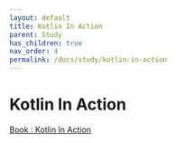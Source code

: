 ```yaml
---
layout: default
title: Kotlin In Action
parent: Study
has_children: true
nav_order: 4
permalink: /docs/study/kotlin-in-action
---
```


# Kotlin In Action
[Book : Kotlin In Action](http://www.yes24.com/Product/Goods/55148593?OzSrank=3)
